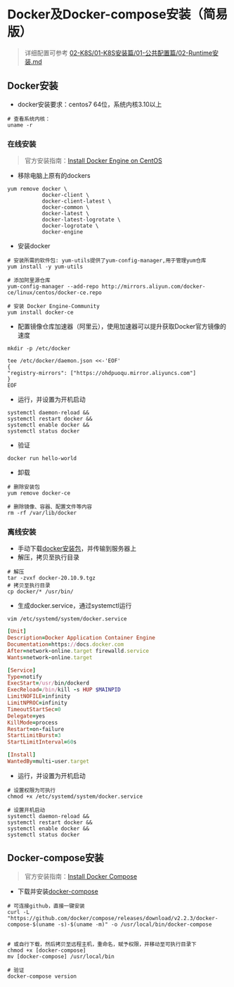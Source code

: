 # Docker及Docker-compose安装（简易版）

> 详细配置可参考 [02-K8S/01-K8S安装篇/01-公共配置篇/02-Runtime安装.md](/02-K8S/01-K8S安装篇/01-公共配置篇/02-Runtime安装.md)

## Docker安装

- docker安装要求：centos7 64位，系统内核3.10以上

```shell
# 查看系统内核：
uname -r
```

### 在线安装

> 官方安装指南：[Install Docker Engine on CentOS](https://docs.docker.com/engine/install/centos/)

- 移除电脑上原有的dockers

```
yum remove docker \
           docker-client \
           docker-client-latest \
           docker-common \
           docker-latest \
           docker-latest-logrotate \
           docker-logrotate \
           docker-engine
```

- 安装docker

```shell
# 安装所需的软件包: yum-utils提供了yum-config-manager,用于管理yum仓库
yum install -y yum-utils

# 添加阿里源仓库
yum-config-manager --add-repo http://mirrors.aliyun.com/docker-ce/linux/centos/docker-ce.repo
 
# 安装 Docker Engine-Community
yum install docker-ce
```

- 配置镜像仓库加速器（阿里云），使用加速器可以提升获取Docker官方镜像的速度

```shell
mkdir -p /etc/docker
 
tee /etc/docker/daemon.json <<-'EOF'
{
"registry-mirrors": ["https://ohdpuoqu.mirror.aliyuncs.com"]
}
EOF
```

- 运行，并设置为开机启动

```shell
systemctl daemon-reload &&
systemctl restart docker &&
systemctl enable docker &&
systemctl status docker
```

- 验证

```shell
docker run hello-world
```

- 卸载

```shell
# 删除安装包
yum remove docker-ce

# 删除镜像、容器、配置文件等内容
rm -rf /var/lib/docker
```

### 离线安装

- 手动下载[docker安装包](https://download.docker.com/linux/static/stable/x86_64/)，并传输到服务器上
- 解压，拷贝至执行目录

```shell
# 解压  
tar -zvxf docker-20.10.9.tgz
# 拷贝至执行目录  
cp docker/* /usr/bin/     
```

- 生成docker.service，通过systemctl运行

```shell
vim /etc/systemd/system/docker.service
```

```Ruby
[Unit]
Description=Docker Application Container Engine
Documentation=https://docs.docker.com
After=network-online.target firewalld.service
Wants=network-online.target

[Service]
Type=notify
ExecStart=/usr/bin/dockerd
ExecReload=/bin/kill -s HUP $MAINPID
LimitNOFILE=infinity
LimitNPROC=infinity
TimeoutStartSec=0
Delegate=yes
KillMode=process
Restart=on-failure
StartLimitBurst=3
StartLimitInterval=60s

[Install]
WantedBy=multi-user.target
```

-  运行，并设置为开机启动

```shell
# 设置权限为可执行  
chmod +x /etc/systemd/system/docker.service

# 设置开机启动  
systemctl daemon-reload &&   
systemctl restart docker &&   
systemctl enable docker &&   
systemctl status docker
```

## Docker-compose安装

> 官方安装指南：[Install Docker Compose](https://docs.docker.com/compose/install/)

- 下载并安装[docker-compose](https://github.com/docker/compose/releases/)

```shell
# 可连接github，直接一键安装
curl -L "https://github.com/docker/compose/releases/download/v2.2.3/docker-compose-$(uname -s)-$(uname -m)" -o /usr/local/bin/docker-compose


# 或自行下载，然后拷贝至远程主机，重命名，赋予权限，并移动至可执行目录下
chmod +x [docker-compose]
mv [docker-compose] /usr/local/bin

# 验证
docker-compose version
```